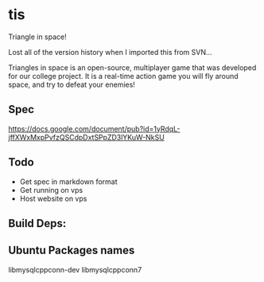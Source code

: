 tis
===

Triangle in space!

Lost all of the version history when I imported this from SVN...

Triangles in space is an open-source, multiplayer game that was developed for our college project. It is a real-time action game you will fly around space, and try to defeat your enemies!

Spec
---
https://docs.google.com/document/pub?id=1yRdqL-jffXWxMxpPvfzQSCdpDxtSPpZD3lYKuW-NkSU

Todo
---
 - Get spec in markdown format
 - Get running on vps
 - Host website on vps


Build Deps:
----

Ubuntu Packages names
--
libmysqlcppconn-dev libmysqlcppconn7
